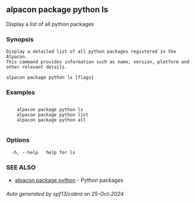 ## alpacon package python ls

Display a list of all python packages

### Synopsis


	Display a detailed list of all python packages registered in the Alpacon.
	This command provides information such as name, version, platform and other relevant details.
	

```
alpacon package python ls [flags]
```

### Examples

```

	alpacon package python ls
	alpacon package python list
	alpacon package python all
	
```

### Options

```
  -h, --help   help for ls
```

### SEE ALSO

* [alpacon package python](alpacon_package_python.md)	 - Python packages

###### Auto generated by spf13/cobra on 25-Oct-2024
